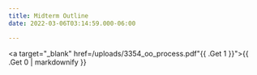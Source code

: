 ```yaml
---
title: Midterm Outline
date: 2022-03-06T03:14:59.000-06:00

---
```

<!-- {{/*

Usage: {{% a_blank "TITLE" "URL" %}}

\*/}}-->

<a target="_blank" href=/uploads/3354_oo_process.pdf"{{ .Get 1 }}">{{ .Get 0 | markdownify }}</a> <i class="fa fa-external-link"></i>